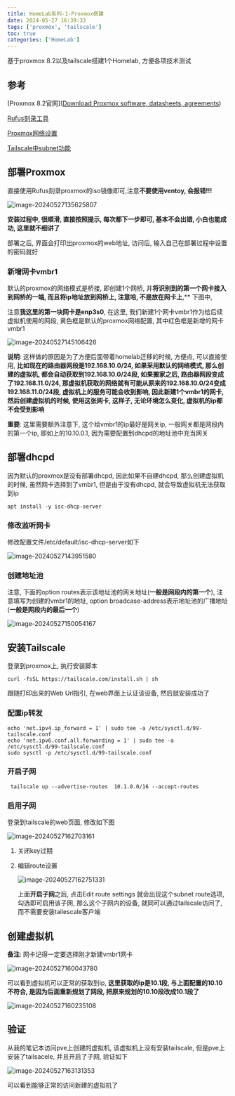 ```yaml
---
title: HomeLab系列-1-Proxmox搭建
date: 2024-05-27 16:39:33
tags: ['proxmox', 'tailscale']
toc: true
categories: ['HomeLab']
---
```


基于proxmox 8.2以及tailscale搭建1个Homelab, 方便各项技术测试

<!--more-->

## 参考

[Proxmox 8.2官网]([Download Proxmox software, datasheets, agreements](https://www.proxmox.com/en/downloads))

[Rufus刻录工具](https://rufus.ie/zh/)

[Proxmox网络设置](https://pve-doc-cn.readthedocs.io/zh-cn/latest/chapter_system_administration/netconfig.html)

[Tailscale中subnet功能](https://tailscale.com/kb/1019/subnets)

## 部署Proxmox

直接使用Rufus刻录proxmox的iso镜像即可,注意**不要使用ventoy, 会报错!!!**

![image-20240527135625807](https://mys3.kengdie.xyz/blog/image-20240527135625807.png)

**安装过程中, 很顺滑, 直接按照提示, 每次都下一步即可, 基本不会出错, 小白也能成功, 这里就不细讲了**

部署之后, 界面会打印出proxmox的web地址, 访问后, 输入自己在部署过程中设置的密码就好

### 新增网卡vmbr1

默认的proxmox的网络模式是桥接, 即创建1个网桥, 并**将识别到的第一个网卡接入到网桥的一端, 而且将ip地址放到网桥上, 注意哈, 不是放在网卡上**,** 下图中,

注意**我这里的第一块网卡是enp3s0**, 在这里, 我们新建1个网卡vmbr1作为给后续虚拟机使用的网段,  黄色框是默认的proxmox网络配置, 其中红色框是新增的网卡vmbr1

![image-20240527145106426](https://mys3.kengdie.xyz/blog/image-20240527145106426.png)

**说明**: 这样做的原因是为了方便后面带着homelab迁移的时候, 方便点, 可以直接使用, **比如现在的路由器网段是192.168.10.0/24, 如果采用默认的网络模式, 那么创建的虚拟机, 都会自动获取到192.168.10.0/24段, 如果搬家之后, 路由器网段变成了192.168.11.0/24, 那虚拟机获取的网络就有可能从原来的192.168.10.0/24变成192.168.11.0/24段, 虚拟机上的服务可能会收到影响, 因此新建1个vmbr1的网卡, 然后创建虚拟机的时候, 使用这张网卡, 这样子, 无论环境怎么变化, 虚拟机的ip都不会受到影响**

**重要**: 这里需要额外注意下, 这个给vmbr1的ip最好是网关ip, 一般网关都是网段内的第一个ip, 即如上的10.10.0.1, 因为需要配置到dhcpd的地址池中充当网关

## 部署dhcpd

因为默认的proxmox是没有部署dhcpd, 因此如果不自建dhcpd, 那么创建虚拟机的时候, 虽然网卡选择到了vmbr1, 但是由于没有dhcpd, 就会导致虚拟机无法获取到ip

``` shell
apt install -y isc-dhcp-server
```

### 修改监听网卡

修改配置文件/etc/default/isc-dhcp-server如下

![image-20240527143951580](https://mys3.kengdie.xyz/blog/image-20240527143951580.png)

### 创建地址池

注意, 下面的option routes表示该地址池的网关地址(**一般是网段内的第一个**), 注意填写为创建的vmbr1的地址, option broadcase-address表示地址池的广播地址(**一般是网段内的最后一个**)

![image-20240527150054167](https://mys3.kengdie.xyz/blog/image-20240527150054167.png)

## 安装Tailscale

登录到proxmox上, 执行安装脚本

```shell
curl -fsSL https://tailscale.com/install.sh | sh
```

跟随打印出来的Web Url指引, 在web界面上认证该设备, 然后就安装成功了

### 配置ip转发

```shell
echo 'net.ipv4.ip_forward = 1' | sudo tee -a /etc/sysctl.d/99-tailscale.conf
echo 'net.ipv6.conf.all.forwarding = 1' | sudo tee -a /etc/sysctl.d/99-tailscale.conf
sudo sysctl -p /etc/sysctl.d/99-tailscale.conf
```

### 开启子网

```shell
 tailscale up --advertise-routes  10.1.0.0/16 --accept-routes
```

### 启用子网

登录到tailscale的web页面, 修改如下图

![image-20240527162703161](https://mys3.kengdie.xyz/blog/image-20240527162703161.png)

1. 关闭key过期

2. 编辑route设置

   ![image-20240527162751331](https://mys3.kengdie.xyz/blog/image-20240527162751331.png)

   上面**开启子网**之后, 点击Edit route settings 就会出现这个subnet route选项, 勾选即可启用该子网, 那么这个子网内的设备, 就同可以通过tailscale访问了, 而不需要安装tailescale客户端

## 创建虚拟机

**备注**: 网卡记得一定要选择刚才新建vmbr1网卡

![image-20240527160043780](https://mys3.kengdie.xyz/blog/image-20240527160043780.png)

可以看到虚拟机可以正常的获取到ip, **这里获取的ip是10.1段, 与上面配置的10.10不符合, 是因为后面重新规划了网段, 把原来规划的10.10段改成10.1段了**

![image-20240527160235108](https://mys3.kengdie.xyz/blog/image-20240527160235108.png)



## 验证

从我的笔记本访问pve上创建的虚拟机, 该虚拟机上没有安装tailscale, 但是pve上安装了tailsacele, 并且开启了子网, 验证如下

![image-20240527163131353](https://mys3.kengdie.xyz/blog/image-20240527163131353.png)

可以看到能够正常的访问新建的虚拟机了
